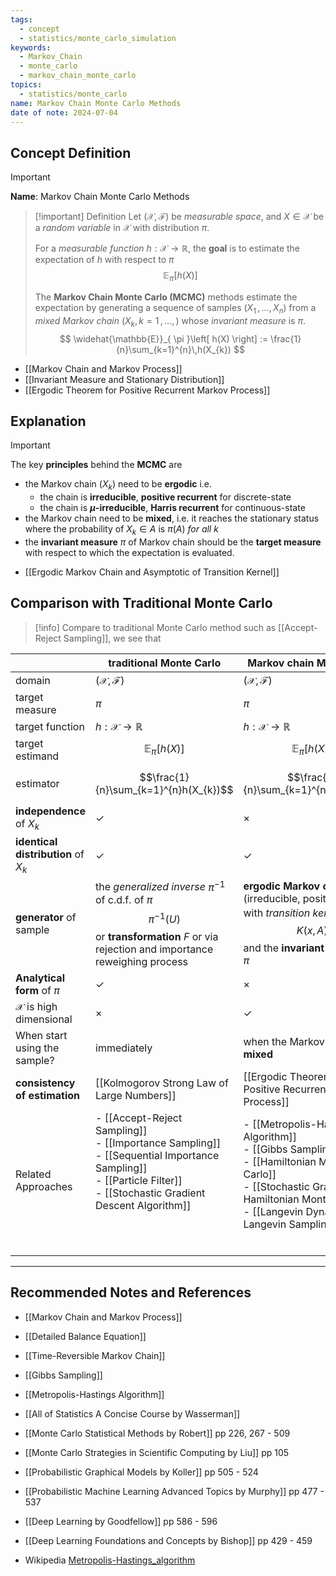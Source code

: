 ```yaml
---
tags:
  - concept
  - statistics/monte_carlo_simulation
keywords:
  - Markov_Chain
  - monte_carlo
  - markov_chain_monte_carlo
topics:
  - statistics/monte_carlo
name: Markov Chain Monte Carlo Methods
date of note: 2024-07-04
---
```


## Concept Definition

>[!important]
>**Name**: Markov Chain Monte Carlo Methods

>[!important] Definition
>Let $(\mathcal{X}, \mathscr{F})$ be *measurable space*, and $X \in \mathcal{X}$ be a *random variable* in $\mathcal{X}$ with distribution $\pi$.
>
>For a *measurable function* $h: \mathcal{X} \to \mathbb{R}$, the **goal** is to estimate the expectation of $h$ with respect to $\pi$
>$$
>  \mathbb{E}_{ \pi }\left[ h(X) \right]
>$$
>
>The **Markov Chain Monte Carlo (MCMC)** methods estimate the expectation by generating a sequence of samples $(X_{1} \,{,}\ldots{,}\,X_{n})$ from a *mixed Markov chain* $(X_{k}, k=1 \,{,}\ldots{,}\,)$ whose *invariant measure* is $\pi$.
>$$
>\widehat{\mathbb{E}}_{ \pi }\left[ h(X) \right] := \frac{1}{n}\sum_{k=1}^{n}\,h(X_{k})
>$$

- [[Markov Chain and Markov Process]]
- [[Invariant Measure and Stationary Distribution]]
- [[Ergodic Theorem for Positive Recurrent Markov Process]]

## Explanation

>[!important]
>The key **principles** behind the **MCMC** are
>- the Markov chain $(X_{k})$ need to be **ergodic**  i.e. 
>	- the chain is **irreducible**, **positive recurrent** for discrete-state
>	- the chain is **$\mu$-irreducible**, **Harris recurrent** for continuous-state
>- the Markov chain need to be **mixed**, i.e. it reaches the stationary status where the probability of $X_{k} \in A$ is $\pi(A)$ *for all* $k$
>- the **invariant measure** $\pi$ of Markov chain should be the **target measure** with respect to which the expectation is evaluated.

- [[Ergodic Markov Chain and Asymptotic of Transition Kernel]]


## Comparison with Traditional Monte Carlo


>[!info]
>Compare to traditional Monte Carlo method such as [[Accept-Reject Sampling]], we see that

|                                       | **traditional Monte Carlo**                                                                                                                                                              | **Markov chain Monte Carlo**                                                                                                                                                                               |
| ------------------------------------- | ---------------------------------------------------------------------------------------------------------------------------------------------------------------------------------------- | ---------------------------------------------------------------------------------------------------------------------------------------------------------------------------------------------------------- |
| domain                                | $(\mathcal{X}, \mathscr{F})$                                                                                                                                                             | $(\mathcal{X}, \mathscr{F})$                                                                                                                                                                               |
| target measure                        | $\pi$                                                                                                                                                                                    | $\pi$                                                                                                                                                                                                      |
| target function                       | $h: \mathcal{X} \to \mathbb{R}$                                                                                                                                                          | $h: \mathcal{X} \to \mathbb{R}$                                                                                                                                                                            |
| target estimand                       | $$\mathbb{E}_{ \pi }\left[ h(X) \right]$$                                                                                                                                                | $$\mathbb{E}_{ \pi }\left[ h(X) \right]$$                                                                                                                                                                  |
| estimator                             | $$\frac{1}{n}\sum_{k=1}^{n}h(X_{k})$$                                                                                                                                                    | $$\frac{1}{n}\sum_{k=1}^{n}h(X_{k})$$                                                                                                                                                                      |
| **independence** of $X_{k}$           | $\checkmark$                                                                                                                                                                             | $\times$                                                                                                                                                                                                   |
| **identical distribution** of $X_{k}$ | $\checkmark$                                                                                                                                                                             | $\checkmark$                                                                                                                                                                                               |
| **generator** of sample               | the *generalized inverse* $\pi^{-1}$ of c.d.f. of $\pi$ $$\pi^{-1}(U)$$ or **transformation** $F$ or via rejection and importance reweighing process                                     | **ergodic Markov chain** (irreducible, positive) $(X_{k})$ with *transition kernel* $$K(x, A)$$ and the **invariant measure** is $\pi$                                                                     |
| **Analytical form** of $\pi$          | $\checkmark$                                                                                                                                                                             | $\times$                                                                                                                                                                                                   |
| $\mathcal{X}$ is high dimensional     | $\times$                                                                                                                                                                                 | $\checkmark$                                                                                                                                                                                               |
| When start using the sample?          | immediately                                                                                                                                                                              | when the Markov chain is **mixed**                                                                                                                                                                         |
| **consistency of estimation**         | [[Kolmogorov Strong Law of Large Numbers]]                                                                                                                                               | [[Ergodic Theorem for Positive Recurrent Markov Process]]                                                                                                                                                  |
| Related Approaches                    | - [[Accept-Reject Sampling]]<br>- [[Importance Sampling]]<br>- [[Sequential Importance Sampling]]<br>- [[Particle Filter]]<br>- [[Stochastic Gradient Descent Algorithm]]<br><br><br><br> | - [[Metropolis-Hastings Algorithm]]<br>- [[Gibbs Sampling]]<br>- [[Hamiltonian Monte Carlo]]<br>- [[Stochastic Gradient Hamiltonian Monte Carlo]]<br>- [[Langevin Dynamics and Langevin Sampling]]<br><br> |
|                                       |                                                                                                                                                                                          |                                                                                                                                                                                                            |





-----------
##  Recommended Notes and References


- [[Markov Chain and Markov Process]]
- [[Detailed Balance Equation]]
- [[Time-Reversible Markov Chain]]

- [[Gibbs Sampling]]
- [[Metropolis-Hastings Algorithm]]

- [[All of Statistics A Concise Course by Wasserman]]
- [[Monte Carlo Statistical Methods by Robert]] pp 226, 267 - 509
- [[Monte Carlo Strategies in Scientific Computing by Liu]] pp 105

- [[Probabilistic Graphical Models by Koller]] pp 505 - 524
- [[Probabilistic Machine Learning Advanced Topics by Murphy]] pp 477 - 537
- [[Deep Learning by Goodfellow]] pp 586 - 596
- [[Deep Learning Foundations and Concepts by Bishop]] pp 429 - 459

- Wikipedia [Metropolis-Hastings_algorithm](https://en.wikipedia.org/wiki/Metropolis%E2%80%93Hastings_algorithm)